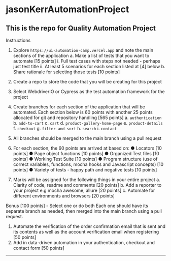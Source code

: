 # jasonKerrAutomationProject
This is the repo for Quality Automation Project
----
Instructions
1. Explore `https://ui-automation-camp.vercel.app` and note the main sections of
the application
a. Make a list of tests that you want to automate [15 points]
i. Full test cases with steps not needed - perhaps just test title
ii. At least 5 scenarios for each section listed at [4] below
b. Share rationale for selecting those tests [10 points]
2. Create a repo to store the code that you will be creating for this project
3. Select WebdriverIO or Cypress as the test automation framework for the project
4. Create branches for each section of the application that will be automated. Each
section below is 60 points with another 25 points allocated for git and repository
handling [565 points]
a. `authentication`
b. `add-to-cart`
c. `cart`
d. `product-gallery-home-page`
e. `product-details`
f. `checkout`
g. `filter-and-sort`
h. `search`
i. `contact`
5. All branches should be merged to the main branch using a pull request

6. For each section, the 60 points are arrived at based on:
● Locators [10 points]
● Page object functions [10 points]
● Organized Test files [10 points]
● Working Test Suite [10 points]
● Program structure (use of correct variables, functions, mocha hooks and
Javascript concepts) [10 points]
● Variety of tests - happy path and negative tests [10 points]
7. Marks will be assigned for the following things in your entire project
a. Clarity of code, readme and comments [20 points]
b. Add a reporter to your project e.g mocha awesome, allure [20 points]
c. Automate for different environments and browsers [20 points]

Bonus [100 points] - Select one or do both
Each one should have its separate branch as needed, then merged into the main
branch using a pull request.
1. Automate the verification of the order confirmation email that is sent and its
contents as well as the account verification email when registering [50 points]
2. Add in data-driven automation in your authentication, checkout and contact form
[50 points]
----
